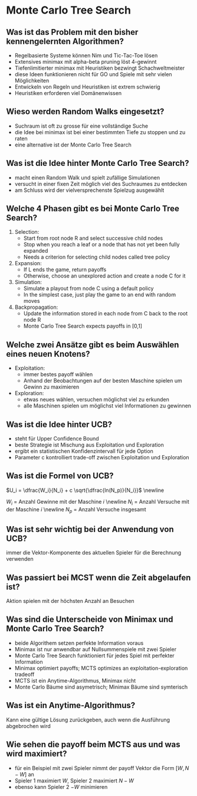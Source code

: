 # Monte Carlo Tree Search

## Was ist das Problem mit den bisher kennengelernten Algorithmen?
* Regelbasierte Systeme können Nim und Tic-Tac-Toe lösen
* Extensives minimax mit alpha-beta pruning löst 4-gewinnt
* Tiefenlimitierter minimax mit Heuristiken bezwingt Schachweltmeister
* diese Ideen funktionieren nicht für GO und Spiele mit sehr vielen Möglichkeiten
* Entwickeln von Regeln und Heuristiken ist extrem schwierig
* Heuristiken erforderen viel Domänenwissen

## Wieso werden Random Walks eingesetzt?
* Suchraum ist oft zu grosse für eine vollständige Suche
* die Idee bei minimax ist bei einer bestimmten Tiefe zu stoppen und zu raten
* eine alternative ist der Monte Carlo Tree Search

## Was ist die Idee hinter Monte Carlo Tree Search?
* macht einen Random Walk und spielt zufällige Simulationen
* versucht in einer fixen Zeit möglich viel des Suchraumes zu entdecken
* am Schluss wird der vielversprechenste Spielzug ausgewählt

## Welche 4 Phasen gibt es bei Monte Carlo Tree Search?
1. Selection:
    * Start from root node R and select successive child nodes
    * Stop when you reach a leaf or a node that has not yet been fully expanded
    * Needs a criterion for selecting child nodes called tree policy
2. Expansion:
    * If L ends the game, return payoffs
    * Otherwise, choose an unexplored action and create a node C for it
3. Simulation:
    * Simulate a playout from node C using a default policy
    * In the simplest case, just play the game to an end with random moves
4. Backpropagation:
    * Update the information stored in each node from C back to the root node R
    * Monte Carlo Tree Search expects payoffs in [0,1]

## Welche zwei Ansätze gibt es beim Auswählen eines neuen Knotens?
* Exploitation:
    * immer bestes payoff wählen
    * Anhand der Beobachtungen auf der besten Maschine spielen um Gewinn zu maximieren
* Exploration:
    * etwas neues wählen, versuchen möglichst viel zu erkunden
    * alle Maschinen spielen um möglichst viel Informationen zu gewinnen

## Was ist die Idee hinter UCB?
* steht für Upper Confidence Bound
* beste Strategie ist Mischung aus Exploitation und Exploration
* ergibt ein statistischen Konfidenzintervall für jede Option
* Parameter c kontrolliert trade-off zwischen Exploitation und Exploration

## Was ist die Formel von UCB?
$U_i = \dfrac{W_i}{N_i} + c \sqrt{\dfrac{ln(N_p)}{N_i}}$ \newline

$W_i$ = Anzahl Gewinne mit der Maschine $i$ \newline
$N_i$ = Anzahl Versuche mit der Maschine $i$ \newline
$N_p$ = Anzahl Versuche insgesamt

## Was ist sehr wichtig bei der Anwendung von UCB?
immer die Vektor-Komponente des aktuellen Spieler für die Berechnung verwenden

## Was passiert bei MCST wenn die Zeit abgelaufen ist?
Aktion spielen mit der höchsten Anzahl an Besuchen

## Was sind die Unterscheide von Minimax und Monte Carlo Tree Search?
* beide Algorithem setzen perfekte Information voraus
* Minimax ist nur anwendbar auf Nullsummenspiele mit zwei Spieler
* Monte Carlo Tree Search funktioniert für jedes Spiel mit perfekter Information
* Minimax optimiert payoffs; MCTS optimizes an exploitation-exploration tradeoff
* MCTS ist ein Anytime-Algorithmus, Minimax nicht
* Monte Carlo Bäume sind asymetrisch; Minimax Bäume sind symterisch

## Was ist ein Anytime-Algorithmus?
Kann eine gültige Lösung zurückgeben, auch wenn die Ausführung abgebrochen wird

## Wie sehen die payoff beim MCTS aus und was wird maximiert?
* für ein Beispiel mit zwei Spieler nimmt der payoff Vektor die Form $[W, N-W]$ an
* Spieler 1 maximiert $W$, Spieler 2 maximiert $N-W$
* ebenso kann Spieler 2 $-W$ minimieren

